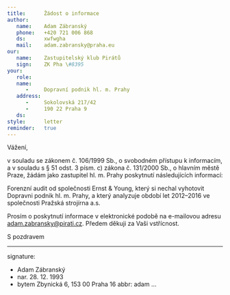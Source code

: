 ```yaml
---
title:      Žádost o informace
author:
   name:    Adam Zábranský
   phone:   +420 721 006 868
   ds:      xwfwgha
   mail:    adam.zabransky@praha.eu
our:
   name:    Zastupitelský klub Pirátů
   sign:    ZK Pha \#8395
your:
   role:    
   name:    
      -     Dopravní podnik hl. m. Prahy
   address:
      -     Sokolovská 217/42
      -     190 22 Praha 9
   ds:      
style:      letter
reminder:   true
---
```


Vážení,

v souladu se zákonem č. 106/1999 Sb., o svobodném přístupu k informacím, a v souladu s § 51 odst. 3 písm. c) zákona č. 131/2000 Sb., o hlavním městě Praze, žádám jako zastupitel hl. m. Prahy poskytnutí následujících informací: 

Forenzní audit od společnosti Ernst & Young, který si nechal vyhotovit Dopravni podnik hl. m. Prahy, a který analyzuje období let 2012–2016 ve společnosti Pražská strojírna a.s.

Prosím o poskytnutí informace v elektronické podobě na e-mailovou adresu adam.zabransky@pirati.cz. Předem děkuji za Vaši vstřícnost.

S pozdravem

---
signature:
  - Adam Zábranský
  - nar. 28. 12. 1993
  - bytem Zbynická 6, 153 00 Praha 16
abbr:       adam
...
